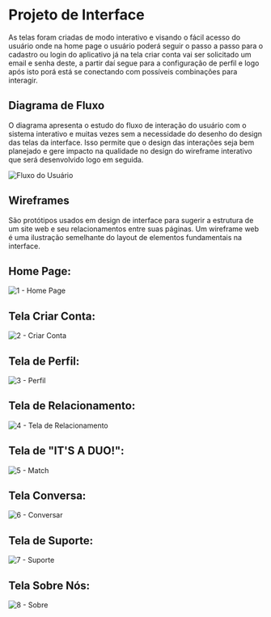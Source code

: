 
# Projeto de Interface

As telas foram criadas de modo interativo e visando o fácil acesso do usuário onde na home page o usuário poderá seguir o passo a passo para o cadastro ou login do aplicativo já na tela criar conta vai ser solicitado um email e senha deste, a partir daí segue para a configuração de perfil e logo após isto porá está se conectando com possíveis combinações para interagir.

## Diagrama de Fluxo

O diagrama apresenta o estudo do fluxo de interação do usuário com o sistema interativo e muitas vezes sem a necessidade do desenho do design das telas da interface. Isso permite que o design das interações seja bem planejado e gere impacto na qualidade no design do wireframe interativo que será desenvolvido logo em seguida.

![Fluxo do Usuário](https://user-images.githubusercontent.com/103212087/192886195-eb7753b6-9fbe-4c29-bdcf-e9b783b86cf6.png)


## Wireframes
São protótipos usados em design de interface para sugerir a estrutura de um site web e seu relacionamentos entre suas páginas. Um wireframe web é uma ilustração semelhante do layout de elementos fundamentais na interface.

## Home Page:
![1 - Home Page](https://user-images.githubusercontent.com/103212087/192886739-47e0ba65-99b9-46b2-bf1d-03530c616733.png)


## Tela Criar Conta:
![2 - Criar Conta](https://user-images.githubusercontent.com/103212087/192886945-4fca4083-af6b-4ad8-9fd6-f77a65abb0b7.png)


## Tela de Perfil:
![3 - Perfil](https://user-images.githubusercontent.com/103212087/192887017-9f8ca75a-6a24-45f7-ac4c-5ff12f9a6f89.png)


## Tela de Relacionamento:
![4 - Tela de Relacionamento](https://user-images.githubusercontent.com/103212087/192887088-59705745-cd94-4b5e-a57b-a61915a72b42.png)


## Tela de "IT'S A DUO!":
![5 - Match](https://user-images.githubusercontent.com/103212087/192887208-20700723-6221-40af-aa86-adf79a7cfd3f.png)


## Tela Conversa:
![6 - Conversar](https://user-images.githubusercontent.com/103212087/192887308-a33f7541-0a17-4340-b21f-b3c1f070b44f.png)


## Tela de Suporte:
![7 - Suporte](https://user-images.githubusercontent.com/103212087/192887349-ee3245d6-5fd8-485d-9b3b-c3bc7872fbed.png)


## Tela Sobre Nós:
![8 - Sobre](https://user-images.githubusercontent.com/103212087/192887419-97374068-9544-4bd7-a1c0-12860e132e8d.png)
